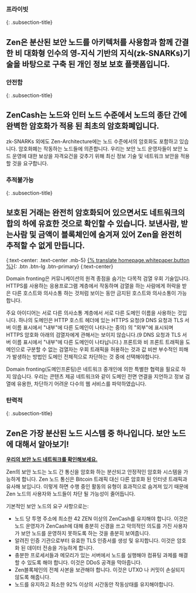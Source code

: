 ### 프라이빗
{: .subsection-title}
## Zen은 분산된 보안 노드를 아키텍처를 사용함과 함께 간결한 비 대화형 인수의 영-지식 기반의 지식(zk-SNARKs)기술을 바탕으로 구축 된 개인 정보 보호 플랫폼입니다.

### 안전함
{: .subsection-title}
## ZenCash는 노드와 인터 노드 수준에서 노드의 종단 간에 완벽한 암호화가 적용 된 최초의 암호화폐입니다.
zk-SNARKs 외에도 Zen-Architecture에는 노드 수준에서의 암호화도 포함하고 있습니다. 암호화폐는 작동하는 노드들에 의존합니다. 우리는 보안 노드 운영자들이 보안 노드 운영에 대한 보상을 자격요건을 갖추기 위해 최신 정보 기술 및 네트워크 보안을 적용할 것을 요구합니다.

### 추적불가능
{: .subsection-title}
## 보호된 거래는 완전히 암호화되어 있으면서도 네트워크의 합의 하에 유효한 것으로 확인할 수 있습니다. 보낸사람, 받는사람 및 금액이 블록체인에 숨겨져 있어 Zen을 완전히 추적할 수 없게 만듭니다.

{:text-center: .text-center .mb-5}
[{% translate homepage.whitepaper.button %}]({{site.baseurl_root}}{{site.data.whitepapers[site.lang]}}){: .btn .btn-lg .btn-primary}
{:text-center}

Domain fronting은 커뮤니케이션의 원격 종점을 숨기는 다목적 검열 우회 기술입니다. HTTPS를 사용하는 응용프로그램 계층에서 작동하며 검열을 하는 사람에게 허락을 받은 다른 호스트와 의사소통 하는 것처럼 보이는 동안 금지된 호스트와 의사소통이 가능합니다.

주요 아이디어는 서로 다른 의사소통 계층에서 서로 다른 도메인 이름을 사용하는 것입니다. 하나의 도메인은 HTTP 호스트 헤더에 있는 HTTPS 요청(9 DNS 요청과 TLS 서버 이름 표시에서 "내부"에 다른 도메인이 나타나는 중의) 의 "외부"에 표시되며 HTTPS 암호화 아래의 검열자에게 관해서는 보이지 않습니다.(9 DNS 요청과 TLS 서버 이름 표시에서 "내부"에 다른 도메인이 나타납니다.) 프론트와 비 프론트 트래픽을 도메인으로 구분할 수 없는 검열자는 우회 트래픽을 허용하는 것과 값 비싼 부수적인 피해가 발생하는 방법인 도메인 전체적으로 차단하는 것 중에 선택해야합니다.

Domain fronting(도메인프론팅)은 네트워크 중개인에 의한 특별한 협력을 필요로 하지 않습니다. 우리는 콘텐츠 제공 네트워크와 같이 도메인 전면 연결을 지언하고 정보 검열에 유용한, 차단하기 어려운 다수의 웹 서비스를 파악하였습니다.

### 탄력적
{: .subsection-title}
## Zen은 가장 분산된 노드 시스템 중 하나입니다. 보안 노드에 대해서 알아보기!
**[우리의 보안 노드 네트워크를 확인해보세요.](https://securenodes.na.zensystem.io/)**

Zen의 보안 노드는 노드 간 통신을 암호화 하는 분산되고 안정적인 암호화 시스템을 가능하게 합니다. Zen 노드 통신은 Bitcoin 트래픽 대신 다른 암호화 된 인터넷 트래픽과 유사해 보입니다. 이렇게 하면 수행 중인 활동의 유형이 효과적으로 숨겨져 있기 때문에 Zen 노드의 사용자와 노드들이 차단 될 가능성이 줄어듭니다.

기본적인 보안 노드의 요구 사항으로는:
* 노드 당 투명 주소에 최소한 42 ZEN 이상의 ZenCash를 유지해야 합니다. 이것은 노드 운영자가 ZenCash에 대해 충분히 신경을 쓰고 악의적인 의도를 가진 사용자가 보안 노드를 운영하지 못하도록 하는 것을 충분히 보여줍니다.
* 알려진 인증 기관으로부터 유효한 TLS 인증서를 생성 및 유지합니다. 이것은 암호화 된 데이터 전송을 가능하게 합니다.
* 충분한 프로세서들과 메모리가 있는 서버에서 노드를 실행해야 컴퓨팅 과제를 해결할 수 있도록 해야 합니다. 이것은 DDoS 공격을 막아줍니다.
* Zen블록체인의 전체 사본을 보관해야 합니다. 이것은 UTXO 나 커밋이 손실되지 않도록 해줍니다.
* 노드를 유지하고 최소한 92% 이상의 시간동안 작동상태를 유지해야합니다.
